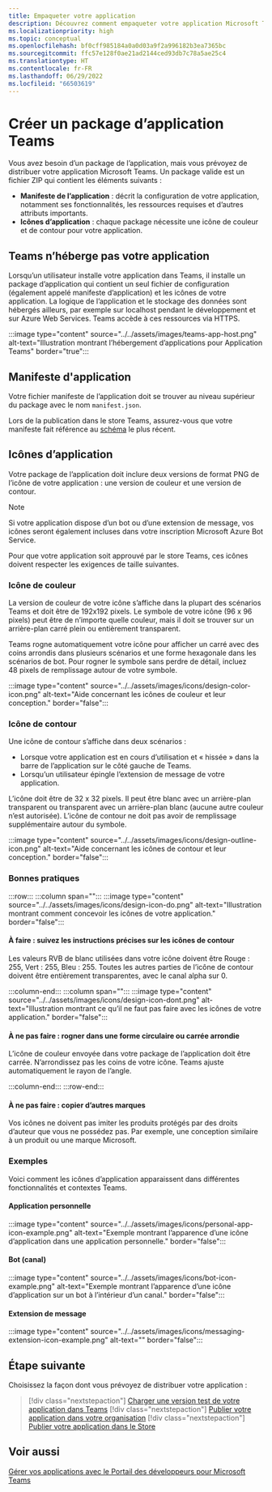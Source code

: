 ```yaml
---
title: Empaqueter votre application
description: Découvrez comment empaqueter votre application Microsoft Teams avec des icônes pour le test, le téléchargement et la publication dans le Store.
ms.localizationpriority: high
ms.topic: conceptual
ms.openlocfilehash: bf0cff985184a0a0d03a9f2a996182b3ea7365bc
ms.sourcegitcommit: ffc57e128f0ae21ad2144ced93db7c78a5ae25c4
ms.translationtype: HT
ms.contentlocale: fr-FR
ms.lasthandoff: 06/29/2022
ms.locfileid: "66503619"
---
```

# <a name="create-teams-app-package"></a>Créer un package d’application Teams

Vous avez besoin d’un package de l’application, mais vous prévoyez de distribuer votre application Microsoft Teams. Un package valide est un fichier ZIP qui contient les éléments suivants :

* **Manifeste de l’application** : décrit la configuration de votre application, notamment ses fonctionnalités, les ressources requises et d’autres attributs importants.
* **Icônes d’application** : chaque package nécessite une icône de couleur et de contour pour votre application.

## <a name="teams-doesnt-host-your-app"></a>Teams n’héberge pas votre application

Lorsqu’un utilisateur installe votre application dans Teams, il installe un package d’application qui contient un seul fichier de configuration (également appelé manifeste d’application) et les icônes de votre application. La logique de l’application et le stockage des données sont hébergés ailleurs, par exemple sur localhost pendant le développement et sur Azure Web Services. Teams accède à ces ressources via HTTPS.

:::image type="content" source="../../assets/images/teams-app-host.png" alt-text="Illustration montrant l’hébergement d’applications pour Application Teams" border="true":::

## <a name="app-manifest"></a>Manifeste d'application

Votre fichier manifeste de l’application doit se trouver au niveau supérieur du package avec le nom `manifest.json`.

Lors de la publication dans le store Teams, assurez-vous que votre manifeste fait référence au [schéma](~/resources/schema/manifest-schema.md) le plus récent.

## <a name="app-icons"></a>Icônes d’application

Votre package de l’application doit inclure deux versions de format PNG de l’icône de votre application : une version de couleur et une version de contour.

> [!Note]
> Si votre application dispose d’un bot ou d’une extension de message, vos icônes seront également incluses dans votre inscription Microsoft Azure Bot Service.

Pour que votre application soit approuvé par le store Teams, ces icônes doivent respecter les exigences de taille suivantes.

### <a name="color-icon"></a>Icône de couleur

La version de couleur de votre icône s’affiche dans la plupart des scénarios Teams et doit être de 192x192 pixels. Le symbole de votre icône (96 x 96 pixels) peut être de n’importe quelle couleur, mais il doit se trouver sur un arrière-plan carré plein ou entièrement transparent.

Teams rogne automatiquement votre icône pour afficher un carré avec des coins arrondis dans plusieurs scénarios et une forme hexagonale dans les scénarios de bot. Pour rogner le symbole sans perdre de détail, incluez 48 pixels de remplissage autour de votre symbole.

:::image type="content" source="../../assets/images/icons/design-color-icon.png" alt-text="Aide concernant les icônes de couleur et leur conception." border="false":::

### <a name="outline-icon"></a>Icône de contour

Une icône de contour s’affiche dans deux scénarios :

* Lorsque votre application est en cours d’utilisation et « hissée » dans la barre de l’application sur le côté gauche de Teams.
* Lorsqu’un utilisateur épingle l’extension de message de votre application.

L’icône doit être de 32 x 32 pixels. Il peut être blanc avec un arrière-plan transparent ou transparent avec un arrière-plan blanc (aucune autre couleur n’est autorisée). L’icône de contour ne doit pas avoir de remplissage supplémentaire autour du symbole.

:::image type="content" source="../../assets/images/icons/design-outline-icon.png" alt-text="Aide concernant les icônes de contour et leur conception." border="false":::

### <a name="best-practices"></a>Bonnes pratiques

:::row:::
   :::column span="":::
:::image type="content" source="../../assets/images/icons/design-icon-do.png" alt-text="Illustration montrant comment concevoir les icônes de votre application." border="false":::

#### <a name="do-follow-the-precise-outline-icon-guidelines"></a>À faire : suivez les instructions précises sur les icônes de contour

Les valeurs RVB de blanc utilisées dans votre icône doivent être Rouge : 255, Vert : 255, Bleu : 255. Toutes les autres parties de l’icône de contour doivent être entièrement transparentes, avec le canal alpha sur 0.

   :::column-end:::
   :::column span="":::
:::image type="content" source="../../assets/images/icons/design-icon-dont.png" alt-text="Illustration montrant ce qu’il ne faut pas faire avec les icônes de votre application." border="false":::

#### <a name="dont-crop-in-a-circular-or-rounded-square-shape"></a>À ne pas faire : rogner dans une forme circulaire ou carrée arrondie

L’icône de couleur envoyée dans votre package de l’application doit être carrée. N’arrondissez pas les coins de votre icône. Teams ajuste automatiquement le rayon de l’angle.

   :::column-end:::
:::row-end:::

#### <a name="dont-copy-other-brands"></a>À ne pas faire : copier d’autres marques

Vos icônes ne doivent pas imiter les produits protégés par des droits d’auteur que vous ne possédez pas. Par exemple, une conception similaire à un produit ou une marque Microsoft.

### <a name="examples"></a>Exemples

Voici comment les icônes d’application apparaissent dans différentes fonctionnalités et contextes Teams.

#### <a name="personal-app"></a>Application personnelle

:::image type="content" source="../../assets/images/icons/personal-app-icon-example.png" alt-text="Exemple montrant l’apparence d’une icône d’application dans une application personnelle." border="false":::

#### <a name="bot-channel"></a>Bot (canal)

:::image type="content" source="../../assets/images/icons/bot-icon-example.png" alt-text="Exemple montrant l’apparence d’une icône d’application sur un bot à l’intérieur d’un canal." border="false":::

#### <a name="message-extension"></a>Extension de message

:::image type="content" source="../../assets/images/icons/messaging-extension-icon-example.png" alt-text="<texte de remplacement>" border="false":::

## <a name="next-step"></a>Étape suivante

Choisissez la façon dont vous prévoyez de distribuer votre application :

> [!div class="nextstepaction"]
> [Charger une version test de votre application dans Teams](~/concepts/deploy-and-publish/apps-upload.md)
> [!div class="nextstepaction"]
> [Publier votre application dans votre organisation](/MicrosoftTeams/tenant-apps-catalog-teams?toc=/microsoftteams/platform/toc.json&bc=/MicrosoftTeams/breadcrumb/toc.json)
> [!div class="nextstepaction"]
> [Publier votre application dans le Store](~/concepts/deploy-and-publish/appsource/publish.md)

## <a name="see-also"></a>Voir aussi

[Gérer vos applications avec le Portail des développeurs pour Microsoft Teams](~/concepts/build-and-test/teams-developer-portal.md)
